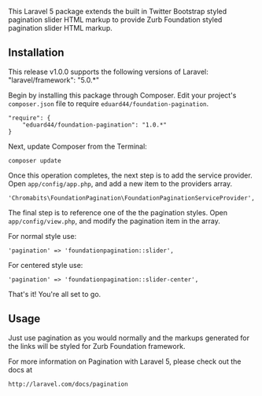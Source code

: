 This Laravel 5 package extends the built in Twitter Bootstrap styled pagination
slider HTML markup to provide Zurb Foundation styled pagination slider HTML markup.

## Installation

This release v1.0.0 supports the following versions of Laravel:
        "laravel/framework": "5.0.*"

Begin by installing this package through Composer. Edit your project's `composer.json` file to
require `eduard44/foundation-pagination`.

    "require": {
        "eduard44/foundation-pagination": "1.0.*"
    }

Next, update Composer from the Terminal:

    composer update

Once this operation completes, the next step is to add the service provider.
Open `app/config/app.php`, and add a new item to the providers array.

    'Chromabits\FoundationPagination\FoundationPaginationServiceProvider',

The final step is to reference one of the the pagination styles. Open `app/config/view.php`,
and modify the pagination item in the array.

For normal style use:

    'pagination' => 'foundationpagination::slider',

For centered style use:

    'pagination' => 'foundationpagination::slider-center',

That's it! You're all set to go.

## Usage

Just use pagination as you would normally and the markups generated for the links
will be styled for Zurb Foundation framework.

For more information on Pagination with Laravel 5, please check out the docs at

    http://laravel.com/docs/pagination
